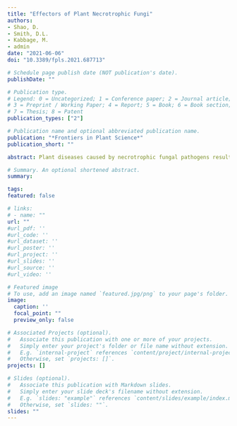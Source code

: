 ```yaml
---
title: "Effectors of Plant Necrotrophic Fungi"
authors:
- Shao, D.
- Smith, D.L.
- Kabbage, M.
- admin
date: "2021-06-06"
doi: "10.3389/fpls.2021.687713"

# Schedule page publish date (NOT publication's date).
publishDate: ""

# Publication type.
# Legend: 0 = Uncategorized; 1 = Conference paper; 2 = Journal article;
# 3 = Preprint / Working Paper; 4 = Report; 5 = Book; 6 = Book section;
# 7 = Thesis; 8 = Patent
publication_types: ["2"]

# Publication name and optional abbreviated publication name.
publication: "*Frontiers in Plant Science*"
publication_short: ""

abstract: Plant diseases caused by necrotrophic fungal pathogens result in large economic losses in field crop production worldwide. Effectors are important players of plant-pathogen interaction and deployed by pathogens to facilitate plant colonization and nutrient acquisition. Compared to biotrophic and hemibiotrophic fungal pathogens, effector biology is poorly understood for necrotrophic fungal pathogens. Recent bioinformatics advances have accelerated the prediction and discovery of effectors from necrotrophic fungi, and their functional context is currently being clarified. In this review we examine effectors utilized by necrotrophic fungi and hemibiotrophic fungi in the latter stages of disease development, including plant cell death manipulation. We define “effectors” as secreted proteins and other molecules that affect plant physiology in ways that contribute to disease establishment and progression. Studying and understanding the mechanisms of necrotrophic effectors is critical for identifying avenues of genetic intervention that could lead to improved resistance to these pathogens in plants.

# Summary. An optional shortened abstract.
summary: 

tags:
featured: false

# links:
# - name: ""
url: ""
#url_pdf: ''
#url_code: ''
#url_dataset: ''
#url_poster: ''
#url_project: ''
#url_slides: ''
#url_source: ''
#url_video: ''

# Featured image
# To use, add an image named `featured.jpg/png` to your page's folder. 
image:
  caption: ''
  focal_point: ""
  preview_only: false

# Associated Projects (optional).
#   Associate this publication with one or more of your projects.
#   Simply enter your project's folder or file name without extension.
#   E.g. `internal-project` references `content/project/internal-project/index.md`.
#   Otherwise, set `projects: []`.
projects: []

# Slides (optional).
#   Associate this publication with Markdown slides.
#   Simply enter your slide deck's filename without extension.
#   E.g. `slides: "example"` references `content/slides/example/index.md`.
#   Otherwise, set `slides: ""`.
slides: ""
---
```


